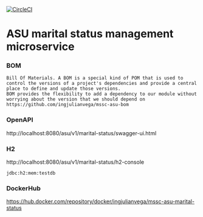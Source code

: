 [![CircleCI](https://circleci.com/gh/ingjulianvega/mssc-asu-marital-status.svg?style=svg)](https://circleci.com/gh/ingjulianvega/mssc-asu-marital-status)
# ASU marital status management microservice

### BOM
```
Bill Of Materials. A BOM is a special kind of POM that is used to control the versions of a project's dependencies and provide a central place to define and update those versions. 
BOM provides the flexibility to add a dependency to our module without worrying about the version that we should depend on
https://github.com/ingjulianvega/mssc-asu-bom
```

### OpenAPI

http://localhost:8080/asu/v1/marital-status/swagger-ui.html

### H2

http://localhost:8080/asu/v1/marital-status/h2-console

```
jdbc:h2:mem:testdb
```

### DockerHub

https://hub.docker.com/repository/docker/ingjulianvega/mssc-asu-marital-status
